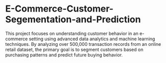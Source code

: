 # E-Commerce-Customer-Segementation-and-Prediction
This project focuses on understanding customer behavior in an e-commerce setting using advanced data analytics and machine learning techniques. By analyzing over 500,000 transaction records from an online retail dataset, the primary goal is to segment customers based on purchasing patterns and predict future buying behavior.
